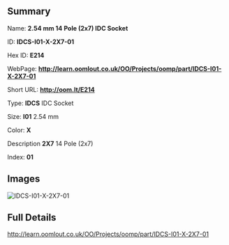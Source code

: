

## Summary
 
Name: __2.54 mm 14 Pole (2x7) IDC Socket__

ID: __IDCS-I01-X-2X7-01__

Hex ID: __E214__

WebPage: __http://learn.oomlout.co.uk/OO/Projects/oomp/part/IDCS-I01-X-2X7-01__

Short URL: __http://oom.lt/E214__


Type: __IDCS__ IDC Socket 

Size: __I01__ 2.54 mm 

Color: __X__  

Description __2X7__ 14 Pole (2x7) 

Index: __01__


## Images
![IDCS-I01-X-2X7-01](http://oomlout.com/oomp-gen/parts/IDCS-I01-X-2X7-01/IDCS-I01-X-2X7-01_420.jpg)



## Full Details

 http://learn.oomlout.co.uk/OO/Projects/oomp/part/IDCS-I01-X-2X7-01














